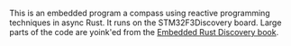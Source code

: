 This is an embedded program a compass using reactive programming techniques in async Rust. It runs on the STM32F3Discovery board. Large parts of the code are yoink'ed from the [Embedded Rust Discovery book](https://docs.rust-embedded.org/discovery/).
